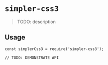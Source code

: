 # `simpler-css3`

> TODO: description

## Usage

```
const simplerCss3 = require('simpler-css3');

// TODO: DEMONSTRATE API
```
